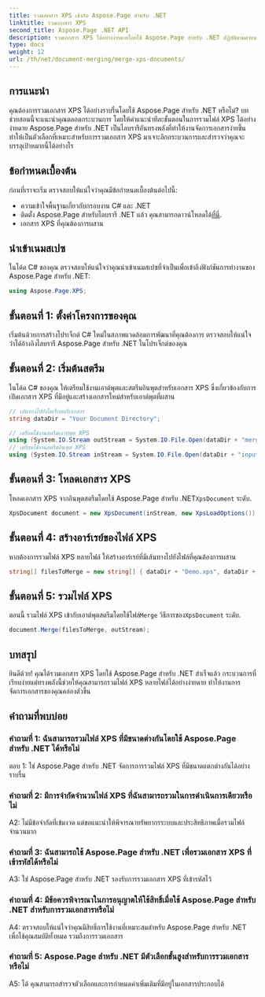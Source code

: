 ```yaml
---
title: รวมเอกสาร XPS เข้ากับ Aspose.Page สำหรับ .NET
linktitle: รวมเอกสาร XPS
second_title: Aspose.Page .NET API
description: รวมเอกสาร XPS ได้อย่างง่ายดายโดยใช้ Aspose.Page สำหรับ .NET ปฏิบัติตามคำแนะนำทีละขั้นตอนของเราเพื่อการจัดการเอกสารที่ราบรื่น
type: docs
weight: 12
url: /th/net/document-merging/merge-xps-documents/
---
```

## การแนะนำ

คุณต้องการรวมเอกสาร XPS ได้อย่างราบรื่นโดยใช้ Aspose.Page สำหรับ .NET หรือไม่? บทช่วยสอนนี้จะแนะนำคุณตลอดกระบวนการ โดยให้คำแนะนำทีละขั้นตอนในการรวมไฟล์ XPS ได้อย่างง่ายดาย Aspose.Page สำหรับ .NET เป็นไลบรารีอันทรงพลังที่ทำให้งานจัดการเอกสารง่ายขึ้น ทำให้เป็นตัวเลือกที่เหมาะสำหรับการรวมเอกสาร XPS มาเจาะลึกกระบวนการและสำรวจว่าคุณจะบรรลุเป้าหมายนี้ได้อย่างไร

## ข้อกำหนดเบื้องต้น

ก่อนที่เราจะเริ่ม ตรวจสอบให้แน่ใจว่าคุณมีข้อกำหนดเบื้องต้นต่อไปนี้:

- ความเข้าใจพื้นฐานเกี่ยวกับกรอบงาน C# และ .NET
-  ติดตั้ง Aspose.Page สำหรับไลบรารี .NET แล้ว คุณสามารถดาวน์โหลดได้[ที่นี่](https://releases.aspose.com/page/net/).
- เอกสาร XPS ที่คุณต้องการผสาน

## นำเข้าเนมสเปซ

ในโค้ด C# ของคุณ ตรวจสอบให้แน่ใจว่าคุณนำเข้าเนมสเปซที่จำเป็นเพื่อเข้าถึงฟังก์ชันการทำงานของ Aspose.Page สำหรับ .NET:

```csharp
using Aspose.Page.XPS;
```

## ขั้นตอนที่ 1: ตั้งค่าโครงการของคุณ

เริ่มต้นด้วยการสร้างโปรเจ็กต์ C# ใหม่ในสภาพแวดล้อมการพัฒนาที่คุณต้องการ ตรวจสอบให้แน่ใจว่าได้อ้างอิงไลบรารี Aspose.Page สำหรับ .NET ในโปรเจ็กต์ของคุณ

## ขั้นตอนที่ 2: เริ่มต้นสตรีม

ในโค้ด C# ของคุณ ให้เตรียมใช้งานเอาต์พุตและสตรีมอินพุตสำหรับเอกสาร XPS ซึ่งเกี่ยวข้องกับการเปิดเอกสาร XPS ที่มีอยู่และสร้างเอกสารใหม่สำหรับเอาต์พุตที่ผสาน

```csharp
// เส้นทางไปยังไดเร็กทอรีเอกสาร
string dataDir = "Your Document Directory";

// เตรียมใช้งานสตรีมเอาท์พุต XPS
using (System.IO.Stream outStream = System.IO.File.Open(dataDir + "mergedXPSfiles.xps", System.IO.FileMode.OpenOrCreate, System.IO.FileAccess.Write))
// เตรียมใช้งานสตรีมอินพุต XPS
using (System.IO.Stream inStream = System.IO.File.Open(dataDir + "input.xps", System.IO.FileMode.Open))
```

## ขั้นตอนที่ 3: โหลดเอกสาร XPS

 โหลดเอกสาร XPS จากอินพุตสตรีมโดยใช้ Aspose.Page สำหรับ .NET`XpsDocument` ระดับ.

```csharp
XpsDocument document = new XpsDocument(inStream, new XpsLoadOptions());
```

## ขั้นตอนที่ 4: สร้างอาร์เรย์ของไฟล์ XPS

หากต้องการรวมไฟล์ XPS หลายไฟล์ ให้สร้างอาร์เรย์ที่มีเส้นทางไปยังไฟล์ที่คุณต้องการผสาน

```csharp
string[] filesToMerge = new string[] { dataDir + "Demo.xps", dataDir + "sample.xps" };
```

## ขั้นตอนที่ 5: รวมไฟล์ XPS

 ตอนนี้ รวมไฟล์ XPS เข้ากับเอาต์พุตสตรีมโดยใช้ไฟล์`Merge` วิธีการของ`XpsDocument` ระดับ.

```csharp
document.Merge(filesToMerge, outStream);
```

## บทสรุป

ยินดีด้วย! คุณได้รวมเอกสาร XPS โดยใช้ Aspose.Page สำหรับ .NET สำเร็จแล้ว กระบวนการที่เรียบง่ายแต่ทรงพลังนี้ช่วยให้คุณสามารถรวมไฟล์ XPS หลายไฟล์ได้อย่างง่ายดาย ทำให้งานการจัดการเอกสารของคุณคล่องตัวขึ้น

## คำถามที่พบบ่อย

### คำถามที่ 1: ฉันสามารถรวมไฟล์ XPS ที่มีขนาดต่างกันโดยใช้ Aspose.Page สำหรับ .NET ได้หรือไม่

ตอบ 1: ใช่ Aspose.Page สำหรับ .NET จัดการการรวมไฟล์ XPS ที่มีขนาดแตกต่างกันได้อย่างราบรื่น

### คำถามที่ 2: มีการจำกัดจำนวนไฟล์ XPS ที่ฉันสามารถรวมในการดำเนินการเดียวหรือไม่

A2: ไม่มีข้อจำกัดที่เข้มงวด แต่ขอแนะนำให้พิจารณาทรัพยากรระบบและประสิทธิภาพเมื่อรวมไฟล์จำนวนมาก

### คำถามที่ 3: ฉันสามารถใช้ Aspose.Page สำหรับ .NET เพื่อรวมเอกสาร XPS ที่เข้ารหัสได้หรือไม่

A3: ใช่ Aspose.Page สำหรับ .NET รองรับการรวมเอกสาร XPS ที่เข้ารหัสไว้

### คำถามที่ 4: มีข้อควรพิจารณาในการอนุญาตให้ใช้สิทธิ์เมื่อใช้ Aspose.Page สำหรับ .NET สำหรับการรวมเอกสารหรือไม่

A4: ตรวจสอบให้แน่ใจว่าคุณมีสิทธิ์การใช้งานที่เหมาะสมสำหรับ Aspose.Page สำหรับ .NET เพื่อใช้คุณสมบัติทั้งหมด รวมถึงการรวมเอกสาร

### คำถามที่ 5: Aspose.Page สำหรับ .NET มีตัวเลือกขั้นสูงสำหรับการรวมเอกสารหรือไม่

A5: ได้ คุณสามารถสำรวจตัวเลือกและการกำหนดค่าเพิ่มเติมที่มีอยู่ในเอกสารประกอบได้